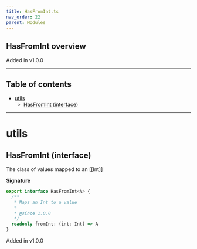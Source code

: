 ```yaml
---
title: HasFromInt.ts
nav_order: 22
parent: Modules
---
```


## HasFromInt overview

Added in v1.0.0

---

<h2 class="text-delta">Table of contents</h2>

- [utils](#utils)
  - [HasFromInt (interface)](#hasfromint-interface)

---

# utils

## HasFromInt (interface)

The class of values mapped to an [[Int]]

**Signature**

```ts
export interface HasFromInt<A> {
  /**
   * Maps an Int to a value
   *
   * @since 1.0.0
   */
  readonly fromInt: (int: Int) => A
}
```

Added in v1.0.0
